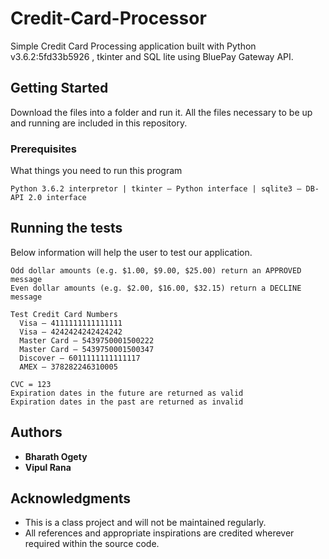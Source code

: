 # Credit-Card-Processor
Simple Credit Card Processing application built with Python v3.6.2:5fd33b5926 , tkinter and SQL lite using BluePay Gateway API.


## Getting Started

Download the files into a folder and run it. All the files necessary to be up and running are included in this repository. 


### Prerequisites

What things you need to run this program

```
Python 3.6.2 interpretor | tkinter — Python interface | sqlite3 — DB-API 2.0 interface
```



## Running the tests


Below information will help the user to test our application.

```
Odd dollar amounts (e.g. $1.00, $9.00, $25.00) return an APPROVED message
Even dollar amounts (e.g. $2.00, $16.00, $32.15) return a DECLINE message
```

```
Test Credit Card Numbers
  Visa – 4111111111111111
  Visa – 4242424242424242
  Master Card – 5439750001500222
  Master Card – 5439750001500347
  Discover – 6011111111111117
  AMEX – 378282246310005
```

```
CVC = 123
Expiration dates in the future are returned as valid
Expiration dates in the past are returned as invalid
```


## Authors

* **Bharath Ogety** 
* **Vipul Rana** 

## Acknowledgments

* This is a class project and will not be maintained regularly.
* All references and appropriate inspirations are credited wherever required within the source code.

